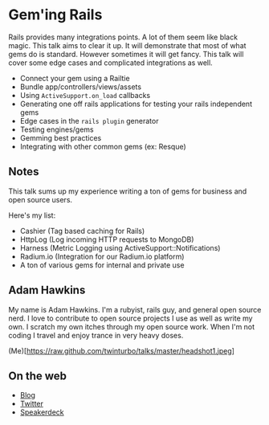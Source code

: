 # Gem'ing Rails

Rails provides many integrations points. A lot of them seem like black
magic. This talk aims to clear it up. It will demonstrate that most of
what gems do is standard. However sometimes it will get fancy. This talk
will cover some edge cases and complicated integrations as well.

* Connect your gem using a Railtie
* Bundle app/controllers/views/assets
* Using `ActiveSupport.on_load` callbacks
* Generating one off rails applications for testing your rails
  independent gems
* Edge cases in the `rails plugin` generator
* Testing engines/gems
* Gemming best practices
* Integrating with other common gems (ex: Resque)

## Notes

This talk sums up my experience writing a ton of gems for business and
open source users.

Here's my list:

* Cashier (Tag based caching for Rails)
* HttpLog (Log incoming HTTP requests to MongoDB)
* Harness (Metric Logging using ActiveSupport::Notifications)
* Radium.io (Integration for our Radium.io platform)
* A ton of various gems for internal and private use


## Adam Hawkins

My name is Adam Hawkins. I'm a rubyist, rails guy, and general
open source nerd. I love to contribute to open source projects I use as
well as write my own. I scratch my own itches through my open source
work. When I'm not coding I travel and enjoy trance in very heavy doses.


(Me)[https://raw.github.com/twinturbo/talks/master/headshot1.jpeg]

## On the web

- [Blog](http://broadcastingadam.com)
- [Twitter](https://twitter.com/adman65)
- [Speakerdeck](https://speakerdeck.com/u/twinturbo)


